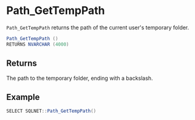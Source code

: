 # Path_GetTempPath

`Path_GetTempPath` returns the path of the current user's temporary folder.

```csharp
Path_GetTempPath ()
RETURNS NVARCHAR (4000)
```

## Returns

The path to the temporary folder, ending with a backslash.

## Example

```csharp
SELECT SQLNET::Path_GetTempPath()
```
